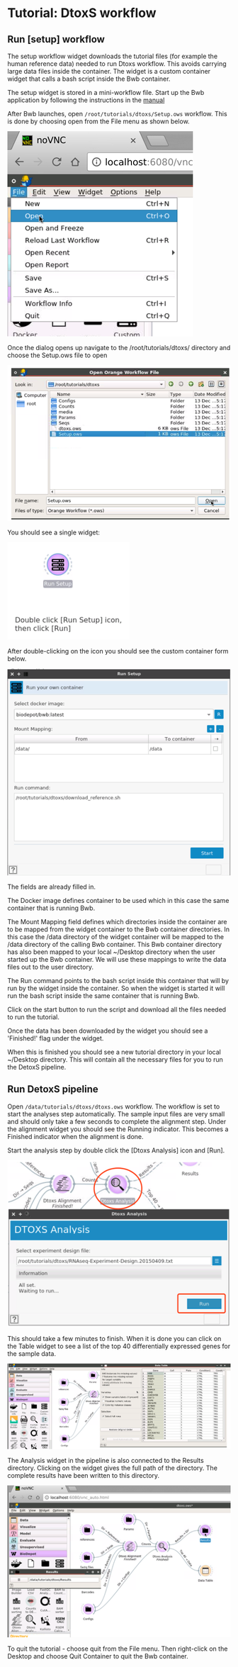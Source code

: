 
# Tutorial: DtoxS workflow

## Run [setup] workflow

The setup workflow widget downloads the tutorial files (for example the human reference data) needed to run Dtoxs workflow. This avoids carrying large data files inside the container. The widget is a custom container widget that calls a bash script inside the Bwb container. 

 The setup widget is stored in a mini-workflow file. Start up the Bwb application by following the instructions in the [manual](https://github.com/BioDepot/BioDepot-workflow-builder)

  
 After Bwb launches, open `/root/tutorials/dtoxs/Setup.ows` workflow. This is done by choosing open from the File menu as shown below.

  ![](media/open.png)

Once the dialog opens up navigate to the /root/tutorials/dtoxs/ directory and choose the Setup.ows file to open

  ![open2](media/open_setup.png)

You should see a single widget:
 
 ![setup1](media/dtoxs_tutorial_setup.png)
 
After double-clicking on the icon you should see the custom container form below.

![setup2](media/dtoxs_tutorial_setup2.png)

The fields are already filled in. 

The Docker image defines container to be used which in this case the same container that is running Bwb. 

The Mount Mapping field defines which directories inside the container are to be mapped from the widget container to the Bwb container directories. In this case the /data directory of the widget container will be mapped to the /data directory of the calling Bwb container. This Bwb container directory has also been mapped to your local ~/Desktop directory when the user started up the Bwb container. We will use these mappings to write the data files out to the user directory.

The Run command points to the bash script inside this container that will by run by the widget inside the container. So when the widget is started it will run the bash script inside the same container that is running Bwb. 

Click on the start button to run the script and download all the files needed to run the tutorial.

Once the data has been downloaded by the widget you should see a 'Finished!' flag under the widget.

When this is finished you should see a new tutorial directory in your local ~/Desktop directory. This will contain all the necessary files for you to run the DetoxS pipeline.

## Run DetoxS pipeline

Open `/data/tutorials/dtoxs/dtoxs.ows` workflow.  The workflow is set to start the analyses step automatically. The sample input files are very small and should only take a few seconds to complete the alignment step. Under the alignment widget you should see the Running indicator. This becomes a Finished indicator when the alignment is done.

Start the analysis step by double click the [Dtoxs Analysis] icon and [Run].

![run](media/dtoxs_tutorial_runpipeline.png)

This should take a few minutes to finish. When it is done you can click on the Table widget to see a list of the top 40 differentially expressed genes for the sample data.

  ![open3](media/table.png)

The Analysis widget in the pipeline is also connected to the Results directory. Clicking on the widget gives the full path of the directory. The complete results have been written to this directory.

  ![open](media/results.png)

To quit the tutorial - choose quit from the File menu. Then right-click on the Desktop and choose Quit Container to quit the Bwb container.



